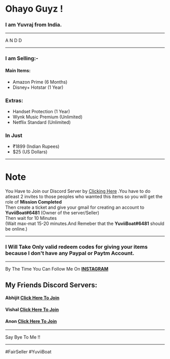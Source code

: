 # Ohayo Guyz !

### I am Yuvraj from India.

 ---

A N D D

 ---

### I am Selling:-

#### Main Items:

 - Amazon Prime (6 Months)
 - Disney+ Hotstar (1 Year)

### Extras:

  - Handset Protection (1 Year)
  - Wynk Music Premium (Unlimited)
  - Netflix Standard (Unlimited)

### In Just
 - ₹1899 (Indian Rupees)
 - $25 (US Dollars)
 
 ---

# Note
  You Have to Join our Discord Server  by [Clicking Here](https://discord.com/invite/yTgCuyse4T) .You have to do atleast 2 invites to those peoples who wamted this items so you will get the role of __Mission Completed__\
  Then create a ticket and give your gmail for creating an account to __YuviiBoat#6481__ (Owner of the server/Seller)\
  Then wait for 10 Minutes\
      (Wait max-mat 15-20 minutes.And Remeber that the __YuviiBoat#6481__ should be online.)
 
 ---

### I Will Take Only valid redeem codes for giving your items because I don't have any Paypal or Paytm Account.

---

By The Time
You Can Follow Me On __[INSTAGRAM](https://www.instagram.com/yuvii.boat/)__


##  My Friends Discord Servers:

####   Abhijit [Click Here To Join]()
####   Vishal [Click Here To Join](https://discord.gg/xEKNHm2A8G)
####   Anon [Click Here To Join](https://discord.gg/yQSGf9xx9n)

---

Say Bye To Me !!

-----

#FairSeller #YuviiBoat
